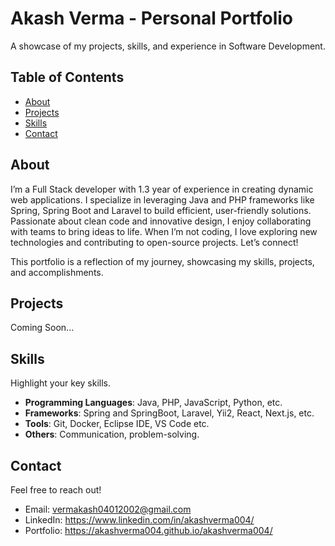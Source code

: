 # Akash Verma - Personal Portfolio
A showcase of my projects, skills, and experience in Software Development.

## Table of Contents
- [About](#about)
- [Projects](#projects)
- [Skills](#skills)
- [Contact](#contact)

## About
I’m a Full Stack developer with 1.3 year of experience in creating dynamic web applications. I specialize in leveraging Java and PHP frameworks like Spring, Spring Boot and Laravel to build efficient, user-friendly solutions. Passionate about clean code and innovative design, I enjoy collaborating with teams to bring ideas to life. When I’m not coding, I love exploring new technologies and contributing to open-source projects. Let’s connect!

This portfolio is a reflection of my journey, showcasing my skills, projects, and accomplishments.

## Projects

Coming Soon...

## Skills
Highlight your key skills.

- **Programming Languages**: Java, PHP, JavaScript, Python, etc.
- **Frameworks**: Spring and SpringBoot, Laravel, Yii2, React, Next.js, etc.
- **Tools**: Git, Docker, Eclipse IDE, VS Code etc.
- **Others**: Communication, problem-solving.

## Contact
Feel free to reach out!

- Email: vermakash04012002@gmail.com
- LinkedIn: https://www.linkedin.com/in/akashverma004/
- Portfolio: https://akashverma004.github.io/akashverma004/
